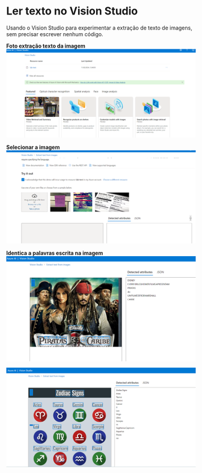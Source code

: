# Ler texto no Vision Studio

Usando o Vision Studio para experimentar a extração de texto de imagens, sem precisar escrever nenhum código.


**Foto extração texto da imagem**
![analise de documento](https://github.com/Doni-zete/azure-ai900/blob/main/explorando-recursos/output/doc1.png)

**Selecionar a imagem**
![Descrição](https://github.com/Doni-zete/azure-ai900/blob/main/explorando-recursos/output/selecionar.png)

**Identica a palavras escrita na imagem**
![Descrição](https://github.com/Doni-zete/azure-ai900/blob/main/explorando-recursos/output/captura.png)

![Descrição](https://github.com/Doni-zete/azure-ai900/blob/main/explorando-recursos/output/signo.png)


